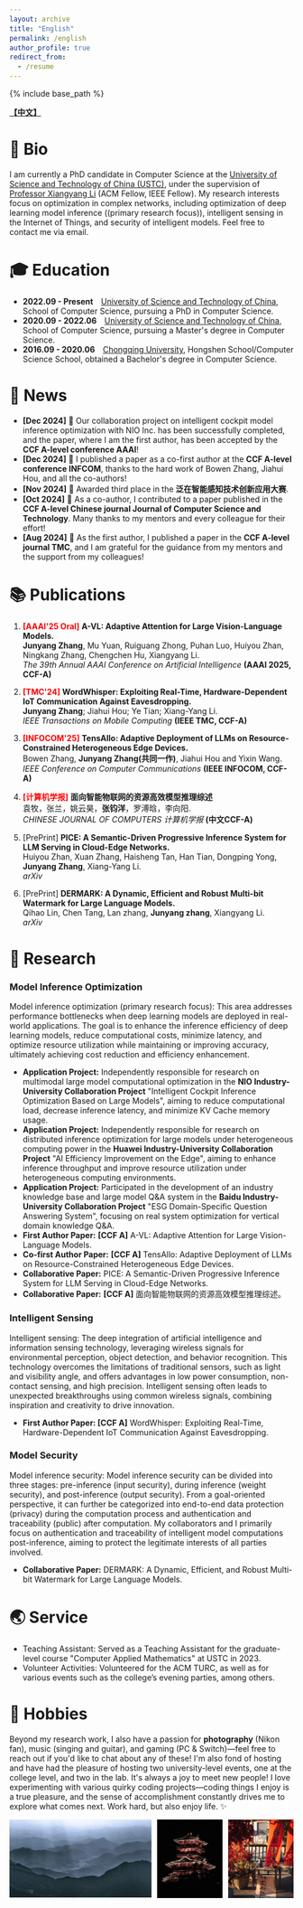 ```yaml
---
layout: archive
title: "English"
permalink: /english
author_profile: true
redirect_from:
  - /resume
---
```


{% include base_path %}


**[【中文】](/)**

# 👤 Bio

I am currently a PhD candidate in Computer Science at the [University of Science and Technology of China (USTC)](https://ustc.edu.cn/), under the supervision of [Professor Xiangyang Li](http://staff.ustc.edu.cn/~xiangyangli/) (ACM Fellow, IEEE Fellow). My research interests focus on optimization in complex networks, including optimization of deep learning model inference ((primary research focus)), intelligent sensing in the Internet of Things, and security of intelligent models. Feel free to contact me via email.

# 🎓 Education

- **2022.09 - Present**&emsp;<a href="https://ustc.edu.cn/" style="color: inherit;">University of Science and Technology of China</a>, School of Computer Science, pursuing a PhD in Computer Science.
- **2020.09 - 2022.06**&emsp;<a href="https://ustc.edu.cn/" style="color: inherit;">University of Science and Technology of China</a>, School of Computer Science, pursuing a Master's degree in Computer Science.
- **2016.09 - 2020.06**&emsp;<a href="https://www.cqu.edu.cn/" style="color: inherit;">Chongqing University</a>, Hongshen School/Computer Science School, obtained a Bachelor's degree in Computer Science.

# 📰 News

- **[Dec 2024]** 🎉 Our collaboration project on intelligent cockpit model inference optimization with NIO Inc. has been successfully completed, and the paper, where I am the first author, has been accepted by the **CCF A-level conference AAAI**!
- **[Dec 2024]** 🎉 I published a paper as a co-first author at the **CCF A-level conference INFCOM**, thanks to the hard work of Bowen Zhang, Jiahui Hou, and all the co-authors!
- **[Nov 2024]** 🎉 Awarded third place in the **泛在智能感知技术创新应用大赛**.
- **[Oct 2024]** 🎉 As a co-author, I contributed to a paper published in the **CCF A-level Chinese journal Journal of Computer Science and Technology**. Many thanks to my mentors and every colleague for their effort!
- **[Aug 2024]** 🎉 As the first author, I published a paper in the **CCF A-level journal TMC**, and I am grateful for the guidance from my mentors and the support from my colleagues!

# 📚 Publications

1. <span style="color: red; font-weight: bold;">[AAAI'25 Oral]</span> **A-VL: Adaptive Attention for Large Vision-Language Models.**  
   **Junyang Zhang**, Mu Yuan, Ruiguang Zhong, Puhan Luo, Huiyou Zhan, Ningkang Zhang, Chengchen Hu, Xiangyang Li.  
   *The 39th Annual AAAI Conference on Artificial Intelligence* **(AAAI 2025, CCF-A)**

2. <span style="color: red; font-weight: bold;">[TMC'24]</span> **WordWhisper: Exploiting Real-Time, Hardware-Dependent IoT Communication Against Eavesdropping.**  
   **Junyang Zhang**; Jiahui Hou; Ye Tian; Xiang-Yang Li.  
   *IEEE Transactions on Mobile Computing* **(IEEE TMC, CCF-A)**

3. <span style="color: red; font-weight: bold;">[INFOCOM'25]</span> **TensAllo: Adaptive Deployment of LLMs on Resource-Constrained Heterogeneous Edge Devices.**  
   Bowen Zhang, **Junyang Zhang(共同一作)**, Jiahui Hou and Yixin Wang.  
   *IEEE Conference on Computer Communications* **(IEEE INFOCOM, CCF-A)**

4. <span style="color: red; font-weight: bold;">[计算机学报]</span> **面向智能物联网的资源高效模型推理综述**  
   袁牧，张兰，姚云昊，**张钧洋**，罗溥晗，李向阳.   
   *CHINESE JOURNAL OF COMPUTERS 计算机学报* **(中文CCF-A)**

5. [PrePrint] **PICE: A Semantic-Driven Progressive Inference System for LLM Serving in Cloud-Edge Networks.**  
   Huiyou Zhan, Xuan Zhang, Haisheng Tan, Han Tian, Dongping Yong, **Junyang Zhang**, Xiang-Yang Li.   
   *arXiv*
 
6. [PrePrint] **DERMARK: A Dynamic, Efficient and Robust Multi-bit Watermark for Large Language Models.**  
   Qihao Lin, Chen Tang, Lan zhang, **Junyang zhang**, Xiangyang Li.   
   *arXiv* 


# 📝 Research

### Model Inference Optimization

Model inference optimization (primary research focus): This area addresses performance bottlenecks when deep learning models are deployed in real-world applications. The goal is to enhance the inference efficiency of deep learning models, reduce computational costs, minimize latency, and optimize resource utilization while maintaining or improving accuracy, ultimately achieving cost reduction and efficiency enhancement.
- **Application Project:** Independently responsible for research on multimodal large model computational optimization in the **NIO Industry-University Collaboration Project** "Intelligent Cockpit Inference Optimization Based on Large Models", aiming to reduce computational load, decrease inference latency, and minimize KV Cache memory usage.
- **Application Project:** Independently responsible for research on distributed inference optimization for large models under heterogeneous computing power in the **Huawei Industry-University Collaboration Project** "AI Efficiency Improvement on the Edge", aiming to enhance inference throughput and improve resource utilization under heterogeneous computing environments.
- **Application Project:** Participated in the development of an industry knowledge base and large model Q&A system in the **Baidu Industry-University Collaboration Project** "ESG Domain-Specific Question Answering System", focusing on real system optimization for vertical domain knowledge Q&A.
- **First Author Paper:** **[CCF A]** A-VL: Adaptive Attention for Large Vision-Language Models.
- **Co-first Author Paper:** **[CCF A]** TensAllo: Adaptive Deployment of LLMs on Resource-Constrained Heterogeneous Edge Devices.
- **Collaborative Paper:** PICE: A Semantic-Driven Progressive Inference System for LLM Serving in Cloud-Edge Networks.
- **Collaborative Paper:** **[CCF A]** 面向智能物联网的资源高效模型推理综述。

### Intelligent Sensing

Intelligent sensing: The deep integration of artificial intelligence and information sensing technology, leveraging wireless signals for environmental perception, object detection, and behavior recognition. This technology overcomes the limitations of traditional sensors, such as light and visibility angle, and offers advantages in low power consumption, non-contact sensing, and high precision. Intelligent sensing often leads to unexpected breakthroughs using common wireless signals, combining inspiration and creativity to drive innovation.
- **First Author Paper: [CCF A]** WordWhisper: Exploiting Real-Time, Hardware-Dependent IoT Communication Against Eavesdropping.
 
### Model Security

Model inference security: Model inference security can be divided into three stages: pre-inference (input security), during inference (weight security), and post-inference (output security). From a goal-oriented perspective, it can further be categorized into end-to-end data protection (privacy) during the computation process and authentication and traceability (public) after computation. My collaborators and I primarily focus on authentication and traceability of intelligent model computations post-inference, aiming to protect the legitimate interests of all parties involved.
- **Collaborative Paper:** DERMARK: A Dynamic, Efficient, and Robust Multi-bit Watermark for Large Language Models.



# 🌏 Service

- Teaching Assistant: Served as a Teaching Assistant for the graduate-level course "Computer Applied Mathematics" at USTC in 2023.
- Volunteer Activities: Volunteered for the ACM TURC, as well as for various events such as the college’s evening parties, among others.


# 💫 Hobbies

Beyond my research work, I also have a passion for **photography** (Nikon fan), music (singing and guitar), and gaming (PC & Switch)—feel free to reach out if you'd like to chat about any of these! I'm also fond of hosting and have had the pleasure of hosting two university-level events, one at the college level, and two in the lab. It's always a joy to meet new people!
I love experimenting with various quirky coding projects—coding things I enjoy is a true pleasure, and the sense of accomplishment constantly drives me to explore what comes next.
Work hard, but also enjoy life. ✨

<div style="width:100%; margin:0 auto;">
    <div style="display:flex; width:100%; margin-bottom:10px;">
      <!-- 第一张图片 -->
      <div style="flex:0 0 50%; margin-right:2%;">
        <!-- 图片裁剪容器：利用 padding-top 设置固定比例 -->
        <div style="position:relative; width:100%; overflow:hidden; padding-top:55%;">
          <a href="/images/IMG70.jpg" target="_blank">
          <img src="../images/IMG70_small.jpg" alt="photography" style="position:absolute; top:0; left:0; width:100%; height:100%; object-fit:cover;"> </a>
        </div>
      </div>
      <!-- 第二张图片 -->
      <div style="flex:0 0 23%; margin-right:2%;">
        <div style="position:relative; width:100%; overflow:hidden; padding-top:120%;">
          <a href="/images/IMG69.jpg" target="_blank">
          <img src="../images/IMG69_small.jpg" alt="photography" style="position:absolute; top:0; left:0; width:100%; height:100%; object-fit:cover;"></a>
        </div>
      </div>
    <!-- 第三张图片 -->
      <div style="flex:0 0 23%">
        <div style="position:relative; width:100%; overflow:hidden; padding-top:120%;">
          <a href="/images/IMG71.jpg" target="_blank">
          <img src="./images/IMG71_small.jpg" alt="photography" style="position:absolute; top:0; left:0; width:100%; height:100%; object-fit:cover;"></a>
        </div>
      </div>
    </div>


  </div>
